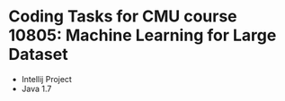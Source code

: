 # Coding Tasks for CMU course 10805: Machine Learning for Large Dataset
* Intellij Project
* Java 1.7